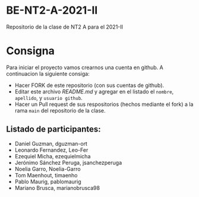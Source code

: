 # BE-NT2-A-2021-II
Repositorio de la clase de NT2 A para el 2021-II

# Consigna 

Para iniciar el proyecto vamos crearnos una cuenta en github. A continuacion la siguiente consiga:

- Hacer FORK de este repositorio (con sus cuentas de github).
- Editar este archivo *README.md* y agregar en el listado el `nombre`, `apellido`, y `usuario github`.
- Hacer un Pull request de sus respositorios (hechos mediante el fork) a la rama `main` del repositorio de la clase.

## Listado de participantes:

- Daniel Guzman, dguzman-ort
- Leonardo Fernandez, Leo-Fer
- Ezequiel Micha, ezequielmicha
- Jerónimo Sánchez Peruga, jsanchezperuga
- Noelia Garro, Noelia-Garro
- Tom Maenhout, timaenho
- Pablo Maurig, pablomaurig
- Mariano Brusca, marianobrusca98

